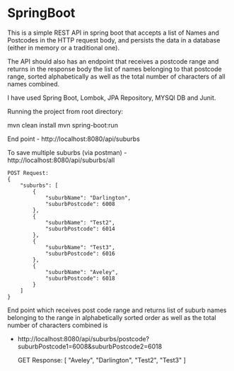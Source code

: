 # SpringBoot

This is a simple REST API in spring boot that accepts a list of Names and Postcodes in the HTTP request body, and persists the data in a database (either in memory or a traditional one). 

The API should also has an endpoint that receives a postcode range and returns in the response body the list of names belonging to that postcode range, sorted alphabetically as well as the total number of characters of all names combined. 

I have used Spring Boot, Lombok, JPA Repository, MYSQl DB and Junit.

Running the project from root directory:

mvn clean install
mvn spring-boot:run

End point - http://localhost:8080/api/suburbs

To save multiple suburbs (via postman)  - http://localhost:8080/api/suburbs/all

    POST Request:
    {
        "suburbs": [
            {
                "suburbName": "Darlington",
                "suburbPostcode": 6008
            },
            {
                "suburbName": "Test2",
                "suburbPostcode": 6014	
            },
            {
                "suburbName": "Test3",
                "suburbPostcode": 6016	
            },
            {
                "suburbName": "Aveley",
                "suburbPostcode": 6018
            }
        ]
    }

End point which receives post code range and returns list of suburb names belonging to the range in alphabetically sorted order as well as the total number of characters combined is 
- http://localhost:8080/api/suburbs/postcode?suburbPostcode1=6008&suburbPostcode2=6018

    GET Response:
    [
        "Aveley",
        "Darlington",
        "Test2",
        "Test3"
    ]